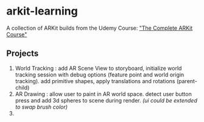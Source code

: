 # arkit-learning
A collection of ARKit builds from the Udemy Course: ["The Complete ARKit Course"](https://www.udemy.com/ios-augmented-reality-the-complete-course-on-arkit/learn/v4/overview)


## Projects

1. World Tracking : add AR Scene View to storyboard, initialize world tracking session with debug options (feature point and world origin tracking). add primitive shapes, apply translations and rotations (parent-child)
2. AR Drawing : allow user to paint in AR world space. detect user button press and add 3d spheres to scene during render. _(ui could be extended to swap brush color)_
3. 
